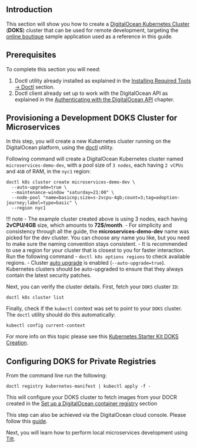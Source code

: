 ## Introduction

This section will show you how to create a [DigitalOcean Kubernetes Cluster](https://docs.digitalocean.com/products/kubernetes/) (**DOKS**) cluster that can be used for remote development, targeting the [online boutique](https://github.com/digitalocean/kubernetes-sample-apps/tree/master/microservices-demo) sample application used as a reference in this guide.

## Prerequisites

To complete this section you will need:

1. Doctl utility already installed as explained in the [Installing Required Tools -> Doctl](installing-required-tools.md#installing-doctl) section.
2. Doctl client already set up to work with the DigitalOcean API as explained in the [Authenticating with the DigitalOcean API](do-api-auth.md) chapter.

## Provisioning a Development DOKS Cluster for Microservices

In this step, you will create a new Kubernetes cluster running on the DigitalOcean platform, using the [doctl](https://docs.digitalocean.com/reference/doctl/) utility.

Following command will create a DigitalOcean Kubernetes cluster named `microservices-demo-dev`, with a pool size of `3 nodes`, each having `2 vCPUs` and `4GB` of RAM, in the `nyc1` region:

```shell
doctl k8s cluster create microservices-demo-dev \
  --auto-upgrade=true \
  --maintenance-window "saturday=21:00" \
  --node-pool "name=basicnp;size=s-2vcpu-4gb;count=3;tag=adoption-journey;label=type=basic" \
  --region nyc1
```

!!! note
    - The example cluster created above is using 3 nodes, each having **2vCPU/4GB** size, which amounts to **72$/month**.
    - For simplicity and consistency through all the guide, the **microservices-demo-dev** name was picked for the dev cluster. You can choose any name you like, but you need to make sure the naming convention stays consistent.
    - It is recommended to use a region for your cluster that is closest to you for faster interaction. Run the following command - `doctl k8s options regions` to check available regions.
    - Cluster [auto upgrade](https://docs.digitalocean.com/products/kubernetes/how-to/upgrade-cluster/#automatically) is enabled (`--auto-upgrade=true`). Kubernetes clusters should be auto-upgraded to ensure that they always contain the latest security patches.

Next, you can verify the cluster details. First, fetch your `DOKS` cluster `ID`:

```shell
doctl k8s cluster list
```

Finally, check if the `kubectl` context was set to point to your `DOKS` cluster. The `doctl` utility should do this automatically:

```shell
kubectl config current-context
```

For more info on this topic please see this [Kubernetes Starter Kit DOKS Creation](https://github.com/digitalocean/Kubernetes-Starter-Kit-Developers/tree/main/01-setup-DOKS#step-3---creating-the-doks-cluster).

## Configuring DOKS for Private Registries

From the command line run the following:

```shell
doctl registry kubernetes-manifest | kubectl apply -f -
```

This will configure your DOKS cluster to fetch images from your DOCR created in the [Set up a DigitalOcean container registry](setup-docr.md) section

This step can also be achieved via the DigitalOcean cloud console. Please follow this [guide](https://docs.digitalocean.com/products/container-registry/how-to/use-registry-docker-kubernetes/#kubernetes-integration).

Next, you will learn how to perform local microservices development using [Tilt](https://tilt.dev/).
